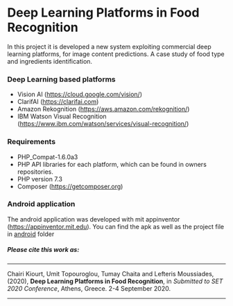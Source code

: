 # Deep Learning Platforms in Food Recognition
In this project it is developed a new system exploiting commercial deep learning platforms, for image content predictions. A case study of food type and ingredients identification.

### Deep Learning based platforms
- Vision AI (https://cloud.google.com/vision/)
- ClarifAI (https://clarifai.com)
- Amazon Rekognition (https://aws.amazon.com/rekognition/)
- IBM Watson Visual Recognition (https://www.ibm.com/watson/services/visual-recognition/)

### Requirements
- PHP_Compat-1.6.0a3
- PHP API libraries for each platform, which can be found in owners repositories.
- PHP version 7.3
- Composer (https://getcomposer.org)

### Android application
The android application was developed with mit appinventor (https://appinventor.mit.edu).
You can find the apk as well as the project file in [android](android) folder

##### Please cite this work as:
***
Chairi Kiourt, Umit Topouroglou, Tumay Chaita and Lefteris Moussiades, (2020), **Deep Learning Platforms in Food Recognition**, in *Submitted to SET 2020 Conference*, Athens, Greece. 2-4 September 2020.
***
